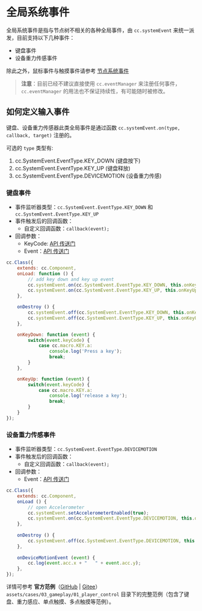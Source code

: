 # 全局系统事件

全局系统事件是指与节点树不相关的各种全局事件，由 `cc.systemEvent` 来统一派发，目前支持以下几种事件：

- 键盘事件
- 设备重力传感事件

除此之外，鼠标事件与触摸事件请参考 [节点系统事件](./internal-events.md)

> **注意**：目前已经不建议直接使用 `cc.eventManager` 来注册任何事件，`cc.eventManager` 的用法也不保证持续性，有可能随时被修改。

## 如何定义输入事件

键盘、设备重力传感器此类全局事件是通过函数 `cc.systemEvent.on(type, callback, target)` 注册的。

可选的 `type` 类型有:

1. cc.SystemEvent.EventType.KEY_DOWN (键盘按下)
2. cc.SystemEvent.EventType.KEY_UP (键盘释放)
3. cc.SystemEvent.EventType.DEVICEMOTION (设备重力传感)

### 键盘事件

- 事件监听器类型：`cc.SystemEvent.EventType.KEY_DOWN` 和 `cc.SystemEvent.EventType.KEY_UP`
- 事件触发后的回调函数：
  - 自定义回调函数：`callback(event);`
- 回调参数：
  - KeyCode: [API 传送门](%__APIDOC__%/zh/classes/Event.EventKeyboard.html)
  - Event：[API 传送门](%__APIDOC__%/zh/classes/Event.html)

```js
cc.Class({
    extends: cc.Component,
    onLoad: function () {
        // add key down and key up event
        cc.systemEvent.on(cc.SystemEvent.EventType.KEY_DOWN, this.onKeyDown, this);
        cc.systemEvent.on(cc.SystemEvent.EventType.KEY_UP, this.onKeyUp, this);
    },

    onDestroy () {
        cc.systemEvent.off(cc.SystemEvent.EventType.KEY_DOWN, this.onKeyDown, this);
        cc.systemEvent.off(cc.SystemEvent.EventType.KEY_UP, this.onKeyUp, this);
    },

    onKeyDown: function (event) {
        switch(event.keyCode) {
            case cc.macro.KEY.a:
                console.log('Press a key');
                break;
        }
    },

    onKeyUp: function (event) {
        switch(event.keyCode) {
            case cc.macro.KEY.a:
                console.log('release a key');
                break;
        }
    }
});
```

### 设备重力传感事件

- 事件监听器类型：`cc.SystemEvent.EventType.DEVICEMOTION`
- 事件触发后的回调函数：
  - 自定义回调函数：`callback(event);`
- 回调参数：
  - Event：[API 传送门](%__APIDOC__%/zh/classes/Event.html)

```js
cc.Class({
    extends: cc.Component,
    onLoad () {
        // open Accelerometer
        cc.systemEvent.setAccelerometerEnabled(true);
        cc.systemEvent.on(cc.SystemEvent.EventType.DEVICEMOTION, this.onDeviceMotionEvent, this);
    },
    
    onDestroy () {
        cc.systemEvent.off(cc.SystemEvent.EventType.DEVICEMOTION, this.onDeviceMotionEvent, this);
    },
    
    onDeviceMotionEvent (event) {
        cc.log(event.acc.x + "   " + event.acc.y);
    },
});
```

详情可参考 **官方范例**（[GitHub](https://github.com/cocos/example-projects) | [Gitee](https://gitee.com/mirrors_cocos-creator/example-cases)）`assets/cases/03_gameplay/01_player_control` 目录下的完整范例（包含了键盘、重力感应、单点触摸、多点触摸等范例）。

